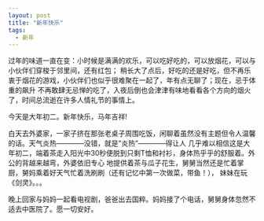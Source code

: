```yaml
---
layout: post
title: "新年快乐"
tags: 
  - 新年
---
```



过年的味道一直在变：小时候是满满的欢乐，可以吃好吃的，可以放烟花，可以与小伙伴们穿梭于邻里间，还有红包；
稍长大了点后，好吃的还是好吃，但不再乐衷于烟花的游戏，小伙伴们也似乎很难聚在一起了，年有点无聊了；现在，忌于体重的飙升
不再敢肆无忌惮的吃了，入夜后倒也会津津有味地看看各个方向的烟火了，时间总流逝在许多人情礼节的事情上。

今天是大年初二。新年快乐，马年吉祥!

白天去外婆家，一家子挤在那张老桌子周围吃饭，闲聊着虽然没有主题但令人温馨的话。天气炎热————没错，就是“炎热”————得让人
几乎难以相信这是大年初二，端着茶走入阳光中30秒便脱到只剩T恤和衬衫，身体热乎乎的舒服着。外公的背越来越弯，外婆依旧专心
地提供着茶与瓜子花生，舅舅当然还是忙着掌厨，舅妈乘着好天气忙着洗刷刷（还有记忆中第一次做菜，带鱼！），
妹妹在玩《剑灵》。。。

晚上回家与妈妈一起看电视剧，爸爸出去国粹。妈妈接了个电话，舅舅身体忽然不适去中医院了。愿一切安好。